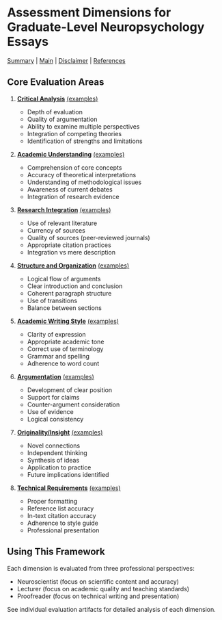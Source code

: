 # Assessment Dimensions for Graduate-Level Neuropsychology Essays

[Summary](0-assessment-dimensions-summary.md) | [Main](0-assessment-dimensions.md) | [Disclaimer](0-disclaimer.md) | [References](0-enhanced-references.md)

## Core Evaluation Areas

1. **[Critical Analysis](1-critical-analysis-evaluation.md)** [(examples)](1-critical-analysis-examples.md)
   - Depth of evaluation
   - Quality of argumentation
   - Ability to examine multiple perspectives
   - Integration of competing theories
   - Identification of strengths and limitations

2. **[Academic Understanding](2-academic-understanding-evaluation.md)** [(examples)](2-academic-understanding-examples.md)
   - Comprehension of core concepts
   - Accuracy of theoretical interpretations
   - Understanding of methodological issues
   - Awareness of current debates
   - Integration of research evidence

3. **[Research Integration](3-research-integration-evaluation.md)** [(examples)](3-research-integration-examples.md)
   - Use of relevant literature
   - Currency of sources
   - Quality of sources (peer-reviewed journals)
   - Appropriate citation practices
   - Integration vs mere description

4. **[Structure and Organization](4-structure-organization-evaluation.md)** [(examples)](4-structure-organization-examples.md)
   - Logical flow of arguments
   - Clear introduction and conclusion
   - Coherent paragraph structure
   - Use of transitions
   - Balance between sections

5. **[Academic Writing Style](5-writing-style-evaluation.md)** [(examples)](5-writing-style-examples.md)
   - Clarity of expression
   - Appropriate academic tone
   - Correct use of terminology
   - Grammar and spelling
   - Adherence to word count

6. **[Argumentation](6-argumentation-evaluation.md)** [(examples)](6-argumentation-examples.md)
   - Development of clear position
   - Support for claims
   - Counter-argument consideration
   - Use of evidence
   - Logical consistency

7. **[Originality/Insight](7-originality-insight-evaluation.md)** [(examples)](7-originality-insight-examples.md)
   - Novel connections
   - Independent thinking
   - Synthesis of ideas
   - Application to practice
   - Future implications identified

8. **[Technical Requirements](8-technical-requirements-evaluation.md)** [(examples)](8-technical-requirements-examples.md)
   - Proper formatting
   - Reference list accuracy
   - In-text citation accuracy
   - Adherence to style guide
   - Professional presentation

## Using This Framework

Each dimension is evaluated from three professional perspectives:
- Neuroscientist (focus on scientific content and accuracy)
- Lecturer (focus on academic quality and teaching standards)
- Proofreader (focus on technical writing and presentation)

See individual evaluation artifacts for detailed analysis of each dimension.
